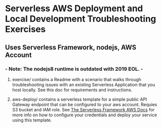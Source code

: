 # Serverless AWS Deployment and Local Development Troubleshooting Exercises

## Uses Serverless Framework, nodejs, AWS Account
### - Note: The nodejs8 runtime is outdated with 2019 EOL. - 

1. exercise/ contains a Readme with a scenario that walks through troubleshooting issues with an existing Serverless Application that you host locally. See this doc for requirements and instructions.  


2. aws-deploy/ contains a serverless template for a simple public API Gateway endpoint that can be configured to your aws account. Requies S3 bucket and IAM role. See [The Serverless Framework AWS Docs](https://serverless.com/framework/docs/providers/aws/cli-reference/deploy/) for more info on how to configure your credentials and deploy your service using this template.